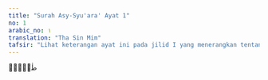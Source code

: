 ```yaml
---
title: "Surah Asy-Syu'ara' Ayat 1"
no: 1
arabic_no: ١
translation: "Tha Sin Mim"
tafsir: "Lihat keterangan ayat ini pada jilid I yang menerangkan tentang fawatihus-suwar (al-Baqarah/2: 1)."
---
```

طٰسۤمّۤ 